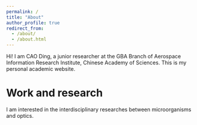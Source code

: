 ```yaml
---
permalink: /
title: "About"
author_profile: true
redirect_from: 
  - /about/
  - /about.html
---
```


Hi! I am CAO Ding, a junior researcher at the GBA Branch of Aerospace Information Research Institute, Chinese Academy of Sciences. This is my personal academic website.

 

Work and research
======
I am interested in the interdisciplinary researches between microorganisms and optics.

